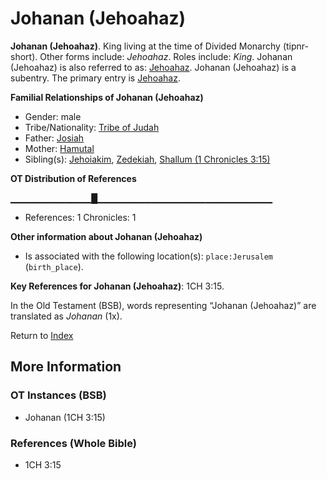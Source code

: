 # Johanan (Jehoahaz)
**Johanan (Jehoahaz)**. 
King living at the time of Divided Monarchy (tipnr-short). 
Other forms include: 
*Jehoahaz*. 
Roles include: 
_King_. 
Johanan (Jehoahaz) is also referred to as: 
[Jehoahaz](Jehoahaz.3.md). 
Johanan (Jehoahaz) is a subentry. The primary entry is 
[Jehoahaz](Jehoahaz.3.md). 




**Familial Relationships of Johanan (Jehoahaz)**


* Gender: male
* Tribe/Nationality: [Tribe of Judah](../../../groups/md/acai/Judah.md)
* Father: [Josiah](Josiah.md)
* Mother: [Hamutal](Hamutal.md)
* Sibling(s): [Jehoiakim](Jehoiakim.md), [Zedekiah](Zedekiah.3.md), [Shallum (1 Chronicles 3:15)](Shallum.5.md)


**OT Distribution of References**

▁▁▁▁▁▁▁▁▁▁▁▁█▁▁▁▁▁▁▁▁▁▁▁▁▁▁▁▁▁▁▁▁▁▁▁▁▁▁
* References: 1 Chronicles: 1





**Other information about Johanan (Jehoahaz)**


* Is associated with the following location(s): 
`place:Jerusalem` (`birth_place`). 


**Key References for Johanan (Jehoahaz)**: 
1CH 3:15. 


In the Old Testament (BSB), words representing “Johanan (Jehoahaz)” are translated as 
*Johanan* (1x). 




Return to [Index](00-Index.md)

## More Information

### OT Instances (BSB)

* Johanan (1CH 3:15)



### References (Whole Bible)

* 1CH 3:15



